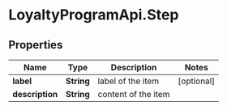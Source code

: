 # LoyaltyProgramApi.Step

## Properties
Name | Type | Description | Notes
------------ | ------------- | ------------- | -------------
**label** | **String** | label of the item | [optional] 
**description** | **String** | content of the item | 


